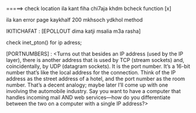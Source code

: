 =====>  check location ila kant fiha chi7aja khdm bcheck function  [x]



ila kan error page kaykhalf 200  mkhsoch ydkhol method


IKITICHAFAT :
[EPOLLOUT dima katji msalia m3a rasha]





check inet_pton() for ip adress;


[PORTNUMBERS] :
<Turns out that besides an IP address (used by the IP layer), there is another address that is used by TCP
(stream sockets) and, coincidentally, by UDP (datagram sockets). It is the port number. It’s a 16-bit
number that’s like the local address for the connection.
Think of the IP address as the street address of a hotel, and the port number as the room number. That’s a
decent analogy; maybe later I’ll come up with one involving the automobile industry.
Say you want to have a computer that handles incoming mail AND web services—how do you differentiate
between the two on a computer with a single IP address?>